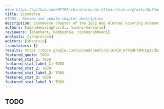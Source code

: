 ```yaml
---
#See https://github.com/HTTPArchive/almanac.httparchive.org/wiki/Authors'-Guide#metadata-to-add-at-the-top-of-your-chapters
title: Ecommerce
#TODO - Review and update chapter description
description: Ecommerce chapter of the 2022 Web Almanac covering ecommerce platforms, page weight, images, third-parties, core web vitals and lighthouse performance metrics, SEO, and PWAs.
authors: [amandeepsinghvirdi, himani-kankaria]
reviewers: [alankent, bobbyshaw, rockeynebhwani]
analysts: [jrharalson]
editors: [shantsis]
translators: []
results: https://docs.google.com/spreadsheets/d/1UXCD_A748UF79McCg1cdLdCKPKE8JNFAdd1l-t-glrI/
featured_quote: TODO
featured_stat_1: TODO
featured_stat_label_1: TODO
featured_stat_2: TODO
featured_stat_label_2: TODO
featured_stat_3: TODO
featured_stat_label_3: TODO
---
```


## TODO
